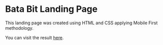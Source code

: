 # Bata Bit Landing Page

This landing page was created using HTML and CSS applying Mobile First methodology.

You can visit the result [here](https://jimm21.github.io/BataBit_landing_page/).
